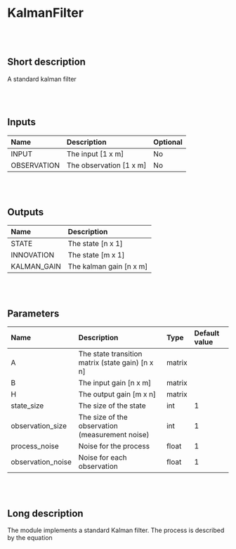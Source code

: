 # KalmanFilter


<br><br>
## Short description

A standard kalman filter

<br><br>

## Inputs

|Name|Description|Optional|
|:----|:-----------|:-------|
|INPUT|The input [1 x m]|No|
|OBSERVATION|The observation [1 x m]|No|

<br><br>

## Outputs

|Name|Description|
|:----|:-----------|
|STATE|The state [n x 1]|
|INNOVATION|The state [m x 1]|
|KALMAN_GAIN|The kalman gain [n x m]|

<br><br>

## Parameters

|Name|Description|Type|Default value|
|:----|:-----------|:----|:-------------|
|A|The state transition matrix (state gain) [n x n]|matrix||
|B|The input gain [n x m]|matrix||
|H|The output gain [m x n]|matrix||
|state_size|The size of the state|int|1|
|observation_size|The size of the observation (measurement noise)|int|1|
|process_noise|Noise for the process|float|1|
|observation_noise|Noise for each observation|float|1|

<br><br>
## Long description
The module implements a standard Kalman filter. The process is described by the equation